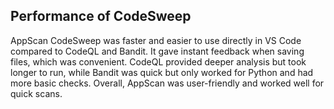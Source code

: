 ## Performance of CodeSweep
AppScan CodeSweep was faster and easier to use directly in VS Code compared to CodeQL and 
Bandit. It gave instant feedback when saving files, which was convenient. CodeQL provided deeper analysis but 
took longer to run, while Bandit was quick but only worked for Python and had more basic checks. 
Overall, AppScan was user-friendly and worked well for quick scans. 